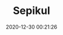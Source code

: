 ---
title: "Sepikul"
slug: 'sepikul'
date: 2020-12-30 00:21:26
location: 'Sukoharjo, Jawa Tengah'
description: 'Cukup sepikul, cukup sampai disini, hari sudah pagi'
image: '/assets/images/mahaputera/jawa.webp'
categories: nature
artist: 'Mahaputera'
---